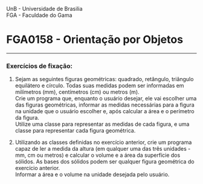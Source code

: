 UnB - Universidade de Brasilia  
FGA - Faculdade do Gama  
# FGA0158 - Orientação por Objetos
---

### Exercícios de fixação: 

1. Sejam as seguintes figuras geométricas: quadrado, retângulo, triângulo
   equilátero e círculo. Todas suas medidas podem ser informadas em milímetros
(mm), centímetros (cm) ou metros (m).  
   Crie um programa que, enquanto o usuário desejar, ele vai escolher uma das
figuras geométricas, informar as medidas necessárias para a figura na unidade
que o usuário escolher e, após calcular a área e o perímetro da figura.   
   Utilize uma classe para representar as medidas de cada figura, e uma classe
para representar cada figura geométrica. 


2. Utilizando as classes definidas no exercício anterior, crie um programa capaz
   de ler a medida da altura (em qualquer uma das três unidades - mm, cm ou
metros) e calcular o volume e a área da superfície dos sólidos. As bases dos
sólidos podem ser qualquer figura geométrica do exercício anterior.  
   Informar a área e o volume na unidade desejada pelo usuário.
